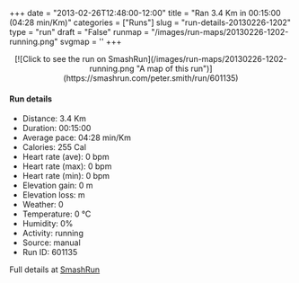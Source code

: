 +++
date = "2013-02-26T12:48:00-12:00"
title = "Ran 3.4 Km in 00:15:00 (04:28 min/Km)"
categories = ["Runs"]
slug = "run-details-20130226-1202"
type = "run"
draft = "False"
runmap = "/images/run-maps/20130226-1202-running.png"
svgmap = '<polyline points="">'
+++



<!--more-->

<center>
[![Click to see the run on SmashRun](/images/run-maps/20130226-1202-running.png "A map of this run")](https://smashrun.com/peter.smith/run/601135)
</center>

#### Run details

* Distance: 3.4 Km
* Duration: 00:15:00
* Average pace: 04:28 min/Km
* Calories: 255 Cal
* Heart rate (ave): 0 bpm
* Heart rate (max): 0 bpm
* Heart rate (min): 0 bpm
* Elevation gain: 0 m
* Elevation loss:  m
* Weather: 0
* Temperature: 0 &deg;C
* Humidity: 0%
* Activity: running
* Source: manual
* Run ID: 601135

Full details at [SmashRun](https://smashrun.com/peter.smith/run/601135)